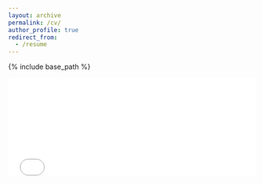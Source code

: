 ```yaml
---
layout: archive
permalink: /cv/
author_profile: true
redirect_from:
  - /resume
---
```


{% include base_path %}

<embed src="/files/CV (2).pdf" type="application/pdf" width="100%" height="200px" />
